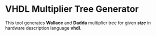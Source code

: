 # VHDL Multiplier Tree Generator

This tool generates **Wallace** and **Dadda** multiplier tree for given **_size_** in hardware description language **vhdl**.
